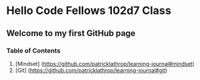 # Hello Code Fellows 102d7 Class

## Welcome to my first GitHub page

### Table of Contents
1. [Mindset] (https://github.com/patricklathrop/learning-journal#mindset)
2. [Git] (https://github.com/patricklathrop/learning-journal#git)